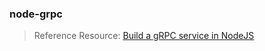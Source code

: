 ### node-grpc

> Reference Resource: [Build a gRPC service in NodeJS](https://daily.dev/blog/build-a-grpc-service-in-nodejs)
